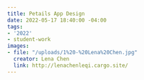 ```yaml
---
title: Petails App Design
date: 2022-05-17 18:40:00 -04:00
tags:
- '2022'
- student-work
images:
- file: "/uploads/1%20-%20Lena%20Chen.jpg"
  creator: Lena Chen
  link: http://lenachenleqi.cargo.site/
---
```


